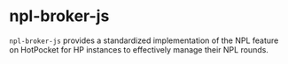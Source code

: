 # npl-broker-js

`npl-broker-js` provides a standardized implementation of the NPL feature on HotPocket for HP instances to effectively manage their NPL rounds.